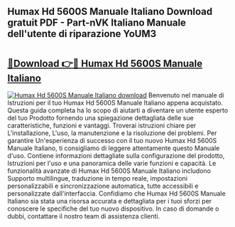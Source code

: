 ## Humax Hd 5600S Manuale Italiano Download gratuit PDF - Part-nVK Italiano Manuale dell'utente di riparazione YoUM3

# <h2><a href="http://dfa0mo.blite.top/?on=Humax+Hd+5600S+Manuale+Italiano">🔗Download 👉🔴 Humax Hd 5600S Manuale Italiano</a></h2>

[![Humax Hd 5600S Manuale Italiano download](https://i.imgur.com/lujVjoI.png)](http://dfa0mo.blite.top/?on=Humax+Hd+5600S+Manuale+Italiano)
Benvenuto nel manuale di Istruzioni per il tuo Humax Hd 5600S Manuale Italiano appena acquistato. Questa guida completa ha lo scopo di aiutarti a diventare un utente esperto del tuo Prodotto fornendo una spiegazione dettagliata delle sue caratteristiche, funzioni e vantaggi. Troverai istruzioni chiare per L'installazione, L'uso, la manutenzione e la risoluzione dei problemi. Per garantire Un'esperienza di successo con il tuo nuovo Humax Hd 5600S Manuale Italiano, ti consigliamo di leggere attentamente questo Manuale d'uso. Contiene informazioni dettagliate sulla configurazione del prodotto, Istruzioni per l'uso e una panoramica delle varie funzioni e capacità. Le funzionalità avanzate di Humax Hd 5600S Manuale Italiano includono Supporto multilingue, traduzione in tempo reale, impostazioni personalizzabili e sincronizzazione automatica, tutte accessibili e personalizzate dall'interfaccia. Confidiamo che Humax Hd 5600S Manuale Italiano sia stata una risorsa accurata e dettagliata per i tuoi sforzi per conoscere le specifiche del tuo nuovo dispositivo. In caso di domande o dubbi, contattare il nostro team di assistenza clienti.
